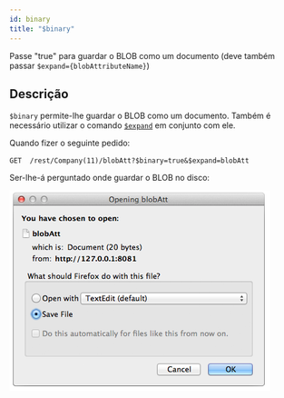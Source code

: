 ```yaml
---
id: binary
title: "$binary"
---
```


Passe "true" para guardar o BLOB como um documento (deve também passar `$expand={blobAttributeName}`)

## Descrição

`$binary` permite-lhe guardar o BLOB como um documento.  Também é necessário utilizar o comando [`$expand`]($expand.md) em conjunto com ele.

Quando fizer o seguinte pedido:

```
GET  /rest/Company(11)/blobAtt?$binary=true&$expand=blobAtt
```

Ser-lhe-á perguntado onde guardar o BLOB no disco:

![](../assets/en/REST/binary.png)
